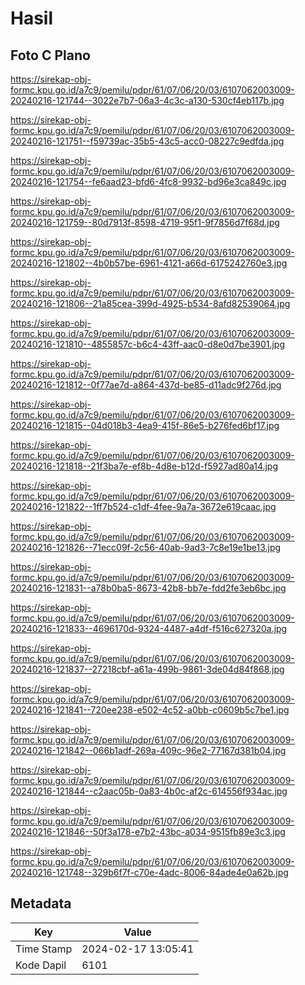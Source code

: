 # Hasil

## Foto C Plano

https://sirekap-obj-formc.kpu.go.id/a7c9/pemilu/pdpr/61/07/06/20/03/6107062003009-20240216-121744--3022e7b7-06a3-4c3c-a130-530cf4eb117b.jpg

https://sirekap-obj-formc.kpu.go.id/a7c9/pemilu/pdpr/61/07/06/20/03/6107062003009-20240216-121751--f59739ac-35b5-43c5-acc0-08227c9edfda.jpg

https://sirekap-obj-formc.kpu.go.id/a7c9/pemilu/pdpr/61/07/06/20/03/6107062003009-20240216-121754--fe6aad23-bfd6-4fc8-9932-bd96e3ca849c.jpg

https://sirekap-obj-formc.kpu.go.id/a7c9/pemilu/pdpr/61/07/06/20/03/6107062003009-20240216-121759--80d7913f-8598-4719-95f1-9f7856d7f68d.jpg

https://sirekap-obj-formc.kpu.go.id/a7c9/pemilu/pdpr/61/07/06/20/03/6107062003009-20240216-121802--4b0b57be-6961-4121-a66d-6175242760e3.jpg

https://sirekap-obj-formc.kpu.go.id/a7c9/pemilu/pdpr/61/07/06/20/03/6107062003009-20240216-121806--21a85cea-399d-4925-b534-8afd82539064.jpg

https://sirekap-obj-formc.kpu.go.id/a7c9/pemilu/pdpr/61/07/06/20/03/6107062003009-20240216-121810--4855857c-b6c4-43ff-aac0-d8e0d7be3901.jpg

https://sirekap-obj-formc.kpu.go.id/a7c9/pemilu/pdpr/61/07/06/20/03/6107062003009-20240216-121812--0f77ae7d-a864-437d-be85-d11adc9f276d.jpg

https://sirekap-obj-formc.kpu.go.id/a7c9/pemilu/pdpr/61/07/06/20/03/6107062003009-20240216-121815--04d018b3-4ea9-415f-86e5-b276fed6bf17.jpg

https://sirekap-obj-formc.kpu.go.id/a7c9/pemilu/pdpr/61/07/06/20/03/6107062003009-20240216-121818--21f3ba7e-ef8b-4d8e-b12d-f5927ad80a14.jpg

https://sirekap-obj-formc.kpu.go.id/a7c9/pemilu/pdpr/61/07/06/20/03/6107062003009-20240216-121822--1ff7b524-c1df-4fee-9a7a-3672e619caac.jpg

https://sirekap-obj-formc.kpu.go.id/a7c9/pemilu/pdpr/61/07/06/20/03/6107062003009-20240216-121826--71ecc09f-2c56-40ab-9ad3-7c8e19e1be13.jpg

https://sirekap-obj-formc.kpu.go.id/a7c9/pemilu/pdpr/61/07/06/20/03/6107062003009-20240216-121831--a78b0ba5-8673-42b8-bb7e-fdd2fe3eb6bc.jpg

https://sirekap-obj-formc.kpu.go.id/a7c9/pemilu/pdpr/61/07/06/20/03/6107062003009-20240216-121833--4696170d-9324-4487-a4df-f516c627320a.jpg

https://sirekap-obj-formc.kpu.go.id/a7c9/pemilu/pdpr/61/07/06/20/03/6107062003009-20240216-121837--27218cbf-a61a-499b-9861-3de04d84f868.jpg

https://sirekap-obj-formc.kpu.go.id/a7c9/pemilu/pdpr/61/07/06/20/03/6107062003009-20240216-121841--720ee238-e502-4c52-a0bb-c0609b5c7be1.jpg

https://sirekap-obj-formc.kpu.go.id/a7c9/pemilu/pdpr/61/07/06/20/03/6107062003009-20240216-121842--066b1adf-269a-409c-96e2-77167d381b04.jpg

https://sirekap-obj-formc.kpu.go.id/a7c9/pemilu/pdpr/61/07/06/20/03/6107062003009-20240216-121844--c2aac05b-0a83-4b0c-af2c-614556f934ac.jpg

https://sirekap-obj-formc.kpu.go.id/a7c9/pemilu/pdpr/61/07/06/20/03/6107062003009-20240216-121846--50f3a178-e7b2-43bc-a034-9515fb89e3c3.jpg

https://sirekap-obj-formc.kpu.go.id/a7c9/pemilu/pdpr/61/07/06/20/03/6107062003009-20240216-121748--329b6f7f-c70e-4adc-8006-84ade4e0a62b.jpg


## Metadata

| Key        | Value               |
| ---------- | ------------------- |
| Time Stamp | 2024-02-17 13:05:41 |
| Kode Dapil | 6101                |



